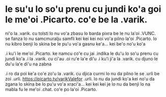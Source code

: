 # le su'u lo so'u prenu cu jundi ko'a goi le me'oi .Picarto. co'e be la .varik.
ni'o la .varik. cu tolsti lo nu vo'a zbasu lo barda pixra be le nu la'oi .VUNC. se fanza lo nu samcmuralju samfli kei kei kei noi vo'a pilno la'oi .Picarto. lo nu kibro benji lo skina be le pu'u vo'a gasnu ke'a... kei be'o no'u ko'a

.i ku'i le me'oi .Picarto. ke namcu co'e cu jai .indika le du'u lo so'u prenu cu jundi ko'a  .i la .varik. cu ci'au .oi ru'e la'e di'u  .i ku'i ji'a la .varik. cu djuno le du'u la'e di'u na zabna

.i ro da poi ke'a co'e zo'u la .varik. cu djica curmi lo nu da pilno le se .urli be zoi .urli. https://picarto.tv/varikValefor .urli. lo nu da jundi ko'a kei no'u da zgana lo skina be lo pu'u vo'a xraci'a... kei kei kei je lo nu da benji lo na mabla fu le me'oi .chat. co'e po la'oi .Picarto.
